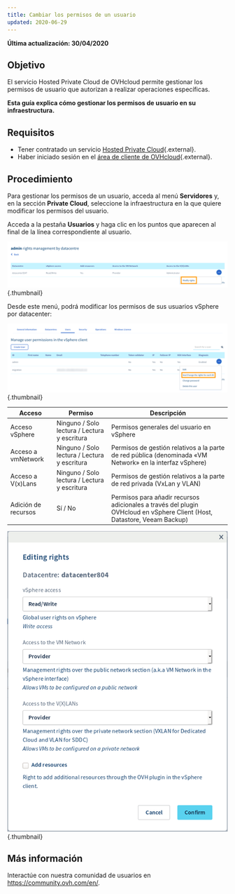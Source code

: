 ```yaml
---
title: Cambiar los permisos de un usuario
updated: 2020-06-29
---
```


**Última actualización: 30/04/2020**

## Objetivo

El servicio Hosted Private Cloud de OVHcloud permite gestionar los permisos de usuario que autorizan a realizar operaciones específicas.

**Esta guía explica cómo gestionar los permisos de usuario en su infraestructura.**

## Requisitos

* Tener contratado un servicio [Hosted Private Cloud](https://www.ovhcloud.com/es/enterprise/products/hosted-private-cloud/){.external}.
* Haber iniciado sesión en el [área de cliente de OVHcloud](https://ca.ovh.com/auth/?action=gotomanager&from=https://www.ovh.com/world/&ovhSubsidiary=ws){.external}.

## Procedimiento

Para gestionar los permisos de un usuario, acceda al menú **Servidores** y, en la sección **Private Cloud**, seleccione la infraestructura en la que quiere modificar los permisos del usuario.

Acceda a la pestaña **Usuarios** y haga clic en los puntos que aparecen al final de la línea correspondiente al usuario.

![Ver y modificar los permisos por DC](images/user_rights_1.png){.thumbnail}

Desde este menú, podrá modificar los permisos de sus usuarios vSphere por datacenter:

![Modificar los permisos](images/user_rights_2.png){.thumbnail}

| Acceso  | Permiso | Descripción |
|---|---|---|
| Acceso vSphere | Ninguno / Solo lectura / Lectura y escritura | Permisos generales del usuario en vSphere |
| Acceso a vmNetwork | Ninguno / Solo lectura / Lectura y escritura | Permisos de gestión relativos a la parte de red pública (denominada «VM Network» en la interfaz vSphere) |
| Acceso a V(x)Lans  | Ninguno / Solo lectura / Lectura y escritura | Permisos de gestión relativos a la parte de red privada (VxLan y VLAN) |
| Adición de recursos | Sí / No | Permisos para añadir recursos adicionales a través del plugin OVHcloud en vSphere Client (Host, Datastore, Veeam Backup) |

![Modificar los permisos](images/user_rights_3.png){.thumbnail}

## Más información

Interactúe con nuestra comunidad de usuarios en <https://community.ovh.com/en/>.
